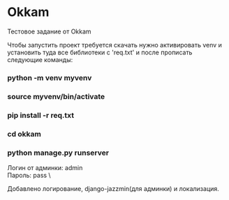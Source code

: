 # Okkam
Тестовое задание от  Okkam

Чтобы запустить проект требуется скачать нужно активировать venv и установить туда все библиотеки с 'req.txt' и после прописать следующие команды:
### python -m venv myvenv
### source myvenv/bin/activate
### pip install -r req.txt
### cd okkam 
### python manage.py runserver 

Логин от админки: admin \
Пароль: pass \

Добавлено логирование, django-jazzmin(для админки) и локализация. 
